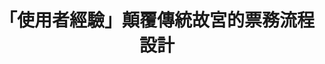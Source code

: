 ---
layout: post
title: "「使用者經驗」顛覆傳統故宮的票務流程設計"
tags:
  - "資訊系統"
  - "公私協力"
  - "文化"
id: 50
thumbnail: "https://img.youtube.com/vi/puJAHqh7l4M/maxresdefault.jpg"
description: "國立故宮博物院自提 開放政府第50次協作會議 「故宮博物院電子票券流程改造」
"
color: "yellow"
publish: "true"
departments:
  - "故宮"
cover:
  link: "https://www.youtube.com/embed/puJAHqh7l4M"
introduction:
  content: "故宮院長吳密察希望以「使用者經驗」來改善故宮博物院的服務流程。因此，故宮的開放政府聯絡人於聯繫會議上自提，希望與PDIS小組合作，共同來改善故宮的票務體驗。
故宮的票券仍以實體購買為主要方式，現有線上購票管道僅能選擇一般票券 350元，本國遊客或特殊票種無法於網路購票。為了提升各國遊客參觀意願，進而拓展國際觀光管道，故宮將以使用者體驗為核心，規畫介面友善的原先電子票券系統，以期增加購票方式多元性，未來也能整合其他觀光服務。 
因此，我們於6月10日召開協作會議，會議中不同的利害關係人各方集思廣益，腦力激盪。共同打造更好的電子票券系統。 而故宮也在會後進行成果的盤點及實作，將會中搜集到的意見統合。在不久的將來，我們可以期待更友善，便利的故宮電子票券服務！"
  image: "/images/post/50/1kdWpLG9qoKNBp8HyvVymU28gK_DOcUWK.jpg"
join:
  type: "部"
  image: "-"
embed:
  - type: "agenda_book"
    links:
      - "https://issuu.com/pdis.tw/docs/________________________3641276d4bf9c5"
  - type: "mind_map"
    links:
      - "https://miro.com/app/live-embed/o9J_kxDcKUg=/?moveToViewport=-2644,7275,9893,3006&amp;embedAutoplay=true"
  - type: "host_slide"
    links:
      - "https://issuu.com/pdis.tw/docs/_____________1_"
  - type: "transcript"
    links:
      - "https://sayit.pdis.nat.gov.tw/2019-06-10-%E9%96%8B%E6%94%BE%E6%94%BF%E5%BA%9C%E7%AC%AC50%E6%AC%A1%E8%AD%B0%E9%A1%8C%E5%8D%94%E4%BD%9C%E6%9C%83%E8%AD%B0"
pictures:
  - "/images/post/50/1_PXW0p5vi8RoMARxkctNb8Vkh5GwXJiT.jpg"
  - "/images/post/50/1HcO0OiZfDIGWuFufAkaoND9244uP8NJ4.jpg"
---